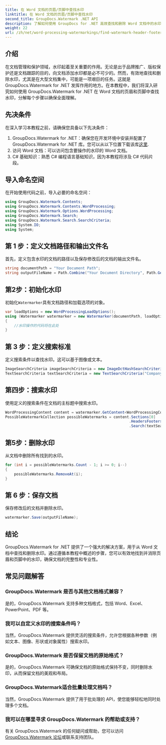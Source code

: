 ```yaml
---
title: 在 Word 文档的页眉/页脚中查找水印
linktitle: 在 Word 文档的页眉/页脚中查找水印
second_title: GroupDocs.Watermark .NET API
description: 了解如何使用 GroupDocs for .NET 高效查找和删除 Word 文档中的水印，确保文档的完整性和专业性。
weight: 22
url: /zh/net/word-processing-watermarkings/find-watermark-header-footer-word-docs/
---
```

## 介绍
在文档管理和保护领域，水印起着至关重要的作用。无论是出于品牌推广、版权保护还是文档跟踪的目的，向文档添加水印都是必不可少的。然而，有效地查找和删除水印，尤其是在大型文档集中，可能是一项艰巨的任务。这就是 GroupDocs.Watermark for .NET 发挥作用的地方。在本教程中，我们将深入研究如何使用 GroupDocs.Watermark for .NET 在 Word 文档的页眉和页脚中查找水印，分解每个步骤以确保全面理解。
## 先决条件
在深入学习本教程之前，请确保您具备以下先决条件：
1. GroupDocs.Watermark for .NET：确保您在开发环境中安装并配置了 GroupDocs.Watermark for .NET 库。您可以从以下位置下载该库[这里](https://releases.groupdocs.com/Watermark/net/).
2. 访问 Word 文档：可以访问包含要操作的水印的 Word 文档。
3. C# 基础知识：熟悉 C# 编程语言基础知识，因为本教程将涉及 C# 代码片段。
## 导入命名空间
在开始使用代码之前，导入必要的命名空间：
```csharp
using GroupDocs.Watermark.Contents;
using GroupDocs.Watermark.Contents.WordProcessing;
using GroupDocs.Watermark.Options.WordProcessing;
using GroupDocs.Watermark.Search;
using GroupDocs.Watermark.Search.SearchCriteria;
using System.IO;
using System;
```
## 第 1 步：定义文档路径和输出文件名
首先，定义包含水印的文档的路径以及保存修改后的文档的输出文件名。
```csharp
string documentPath = "Your Document Path";
string outputFileName = Path.Combine("Your Document Directory", Path.GetFileName(documentPath));
```
## 第2步：初始化水印
初始化`Watermarker`具有文档路径和加载选项的对象。
```csharp
var loadOptions = new WordProcessingLoadOptions();
using (Watermarker watermarker = new Watermarker(documentPath, loadOptions))
{
    //水印操作的代码将在此处
}
```
## 第 3 步：定义搜索标准
定义搜索条件以查找水印。这可以基于图像或文本。
```csharp
ImageSearchCriteria imageSearchCriteria = new ImageDctHashSearchCriteria(Constants.LogoPng);
TextSearchCriteria textSearchCriteria = new TextSearchCriteria("Company Name");
```
## 第四步：搜索水印
使用定义的搜索条件在文档的主标题中搜索水印。
```csharp
WordProcessingContent content = watermarker.GetContent<WordProcessingContent>();
PossibleWatermarkCollection possibleWatermarks = content.Sections[0]
                                                        .HeadersFooters[OfficeHeaderFooterType.HeaderPrimary]
                                                        .Search(textSearchCriteria.Or(imageSearchCriteria));
```
## 第5步：删除水印
从文档中删除所有找到的水印。
```csharp
for (int i = possibleWatermarks.Count - 1; i >= 0; i--)
{
    possibleWatermarks.RemoveAt(i);
}
```
## 第 6 步：保存文档
保存修改后的文档并删除水印。
```csharp
watermarker.Save(outputFileName);
```

## 结论
GroupDocs.Watermark for .NET 提供了一个强大的解决方案，用于从 Word 文档中查找和删除水印。通过遵循本教程中概述的步骤，您可以有效地找到并消除页眉和页脚中的水印，确保文档的完整性和专业性。
## 常见问题解答
### GroupDocs.Watermark 是否与其他文档格式兼容？
是的，GroupDocs.Watermark 支持多种文档格式，包括 Word、Excel、PowerPoint、PDF 等。
### 我可以自定义水印的搜索条件吗？
当然，GroupDocs.Watermark 提供灵活的搜索条件，允许您根据各种参数（例如文本、图像、形状或对象属性）搜索水印。
### GroupDocs.Watermark 是否保留文档的原始格式？
是的，GroupDocs.Watermark 可确保文档的原始格式保持不变，同时删除水印，从而保留文档的美观和布局。
### GroupDocs.Watermark适合批量处理文档吗？
当然，GroupDocs.Watermark 提供了用于批处理的 API，使您能够轻松地同时处理多个文档。
### 我可以在哪里寻求 GroupDocs.Watermark 的帮助或支持？
有关 GroupDocs.Watermark 的任何疑问或帮助，您可以访问[GroupDocs.Watermark 论坛](https://forum.groupdocs.com/c/watermark/19)或联系支持团队。